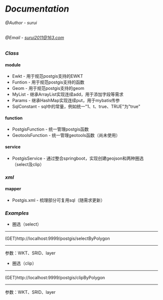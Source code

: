 _Documentation_
=
###### @Author - surui
###### @Email - surui2011@163.com
### *Class*
#### module
* Ewkt - 用于规范postgis支持的EWKT
* Funtion - 用于规范postgis支持的函数
* Geom - 用于规范postgis支持的geom
* MyList - 继承ArrayList实现连续add，用于添加字段等需求
* Params - 继承HashMap实现连续put，用于mybatis传参
* SqlConstant - sql中的常量，例如统一"1、t、true、TRUE"为"true"
#### function
* PostgisFunction - 统一管理postgis函数
* GeotoolsFunction - 统一管理geotools函数（尚未使用）
#### service
* PostgisService - 通过整合springboot，实现创建geojson和两种圈选（select及clip）
### *xml*
#### mapper
* Postgis.xml - 梳理部分可复用sql（随需求更新）

### *Examples*
* 圈选（select）
***
(GET)http://localhost:9999/postgis/selectByPolygon
***
参数：WKT、SRID、layer
* 圈选（clip）
***
(GET)http://localhost:9999/postgis/clipByPolygon
***
参数：WKT、SRID、layer
